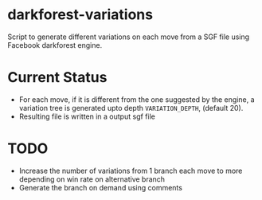 # darkforest-variations

Script to generate different variations on each move from a SGF file using Facebook darkforest engine. 


# Current Status
- For each move, if it is different from the one suggested by the engine, a variation tree is generated upto depth `VARIATION_DEPTH`, (default 20).
- Resulting file is written in a output sgf file


# TODO
- Increase the number of variations from 1 branch each move to more depending on win rate on alternative branch
- Generate the branch on demand using comments
